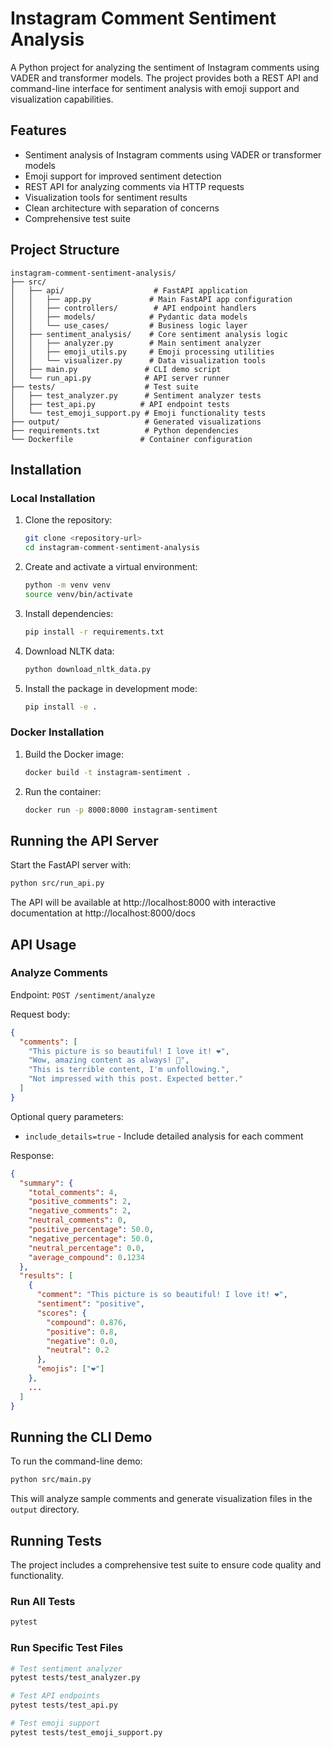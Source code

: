 # Instagram Comment Sentiment Analysis

A Python project for analyzing the sentiment of Instagram comments using VADER and transformer models. The project provides both a REST API and command-line interface for sentiment analysis with emoji support and visualization capabilities.

## Features

- Sentiment analysis of Instagram comments using VADER or transformer models
- Emoji support for improved sentiment detection
- REST API for analyzing comments via HTTP requests
- Visualization tools for sentiment results
- Clean architecture with separation of concerns
- Comprehensive test suite

## Project Structure

```
instagram-comment-sentiment-analysis/
├── src/
│   ├── api/                    # FastAPI application
│   │   ├── app.py             # Main FastAPI app configuration
│   │   ├── controllers/        # API endpoint handlers
│   │   ├── models/            # Pydantic data models
│   │   └── use_cases/         # Business logic layer
│   ├── sentiment_analysis/    # Core sentiment analysis logic
│   │   ├── analyzer.py        # Main sentiment analyzer
│   │   ├── emoji_utils.py     # Emoji processing utilities
│   │   └── visualizer.py      # Data visualization tools
│   ├── main.py               # CLI demo script
│   └── run_api.py            # API server runner
├── tests/                    # Test suite
│   ├── test_analyzer.py      # Sentiment analyzer tests
│   ├── test_api.py          # API endpoint tests
│   └── test_emoji_support.py # Emoji functionality tests
├── output/                   # Generated visualizations
├── requirements.txt          # Python dependencies
└── Dockerfile               # Container configuration
```

## Installation

### Local Installation

1. Clone the repository:
   ```bash
   git clone <repository-url>
   cd instagram-comment-sentiment-analysis
   ```

2. Create and activate a virtual environment:
   ```bash
   python -m venv venv
   source venv/bin/activate
   ```

3. Install dependencies:
   ```bash
   pip install -r requirements.txt
   ```

4. Download NLTK data:
   ```bash
   python download_nltk_data.py
   ```

5. Install the package in development mode:
   ```bash
   pip install -e .
   ```

### Docker Installation

1. Build the Docker image:
   ```bash
   docker build -t instagram-sentiment .
   ```

2. Run the container:
   ```bash
   docker run -p 8000:8000 instagram-sentiment
   ```

## Running the API Server

Start the FastAPI server with:

```bash
python src/run_api.py
```

The API will be available at http://localhost:8000 with interactive documentation at http://localhost:8000/docs

## API Usage

### Analyze Comments

Endpoint: `POST /sentiment/analyze`

Request body:
```json
{
  "comments": [
    "This picture is so beautiful! I love it! ❤️",
    "Wow, amazing content as always! 👏",
    "This is terrible content, I'm unfollowing.",
    "Not impressed with this post. Expected better."
  ]
}
```

Optional query parameters:
- `include_details=true` - Include detailed analysis for each comment

Response:
```json
{
  "summary": {
    "total_comments": 4,
    "positive_comments": 2,
    "negative_comments": 2,
    "neutral_comments": 0,
    "positive_percentage": 50.0,
    "negative_percentage": 50.0,
    "neutral_percentage": 0.0,
    "average_compound": 0.1234
  },
  "results": [
    {
      "comment": "This picture is so beautiful! I love it! ❤️",
      "sentiment": "positive",
      "scores": {
        "compound": 0.876,
        "positive": 0.8,
        "negative": 0.0,
        "neutral": 0.2
      },
      "emojis": ["❤️"]
    },
    ...
  ]
}
```

## Running the CLI Demo

To run the command-line demo:

```bash
python src/main.py
```

This will analyze sample comments and generate visualization files in the `output` directory.

## Running Tests

The project includes a comprehensive test suite to ensure code quality and functionality.

### Run All Tests

```bash
pytest
```
### Run Specific Test Files

```bash
# Test sentiment analyzer
pytest tests/test_analyzer.py

# Test API endpoints
pytest tests/test_api.py

# Test emoji support
pytest tests/test_emoji_support.py
```